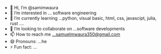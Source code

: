 - 👋 Hi, I’m @samimwaura
- 👀 I’m interested in ... software engineering 
- 🌱 I’m currently learning ...python, visual basic, html, css, javascipt, julia, rust ....
- 💞️ I’m looking to collaborate on ...software developments
- 📫 How to reach me ...samuelmwaura350@gmail.com
- 😄 Pronouns: ...he
- ⚡ Fun fact: ...

<!---
samimwaura/samimwaura is a ✨ special ✨ repository because its `README.md` (this file) appears on your GitHub profile.
You can click the Preview link to take a look at your changes.
--->
